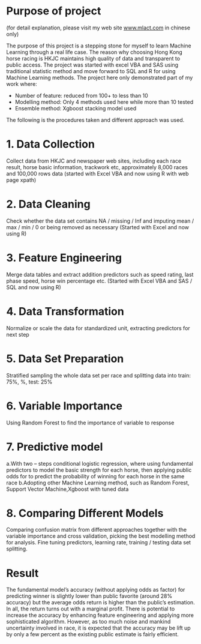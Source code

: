 # Purpose of project
(for detail explanation, please visit my web site www.mlact.com in chinese only)

The purpose of this project is a stepping stone for myself to learn Machine Learning through a real life case.   The reason why choosing Hong Kong horse racing is HKJC maintains high quality of data and transparent to public access.  The project was started with excel VBA and SAS using traditional statistic method and move forward to SQL and R for using Machine Learning methods.
The project here only demonstrated part of my work where:
- Number of feature: reduced from 100+ to less than 10
- Modelling method: Only 4 methods used here while more than 10 tested
- Ensemble method: Xgboost stacking model used

The following is the procedures taken and different approach was used.

# 1. Data Collection
Collect data from HKJC and newspaper web sites, including each race result, horse basic information, trackwork etc, approximately 8,000 races and 100,000 rows data (started with Excel VBA and now using R with web page xpath)

# 2. Data Cleaning
Check whether the data set contains NA / missing / Inf and imputing mean / max / min / 0 or being removed as necessary (Started with Excel and now using R)

# 3. Feature Engineering
Merge data tables and extract addition predictors such as speed rating, last phase speed, horse win percentage etc. (Started with Excel VBA and SAS / SQL and now using R)

# 4. Data Transformation
Normalize or scale the data for standardized unit, extracting predictors for next step

# 5. Data Set Preparation
Stratified sampling the whole data set per race and splitting data into train: 75%, %, test: 25%

# 6. Variable Importance
Using Random Forest to find the importance of variable to response

# 7. Predictive model
a.With two – steps conditional logistic regression, where using fundamental predictors to model the basic strength for each horse, then applying public odds for  to predict the probability of winning for each horse in the same race
b.Adopting other Machine Learning method, such as Random Forest, Support Vector Machine,Xgboost with tuned data

# 8. Comparing Different Models
Comparing confusion matrix from different approaches together with the variable importance and cross validation, picking the best modelling method for analysis.  Fine tuning predictors, learning rate, training / testing data set splitting.

# Result
The fundamental model’s accuracy (without applying odds as factor) for predicting winner is slightly lower than public favorite (around 28% accuracy) but the average odds return is higher than the public’s estimation.  In all, the return turns out with a marginal profit.  There is potential to increase the accuracy by enhancing feature engineering and applying more sophisticated algorithm.  However, as too much noise and mankind uncertainty involved in race, it is expected that the accuracy may be lift up by only a few percent as the existing public estimate is fairly efficient.
